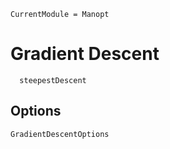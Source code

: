 ```@meta
CurrentModule = Manopt
```
# Gradient Descent
```@docs
  steepestDescent
```
## Options
```@docs
GradientDescentOptions
```

